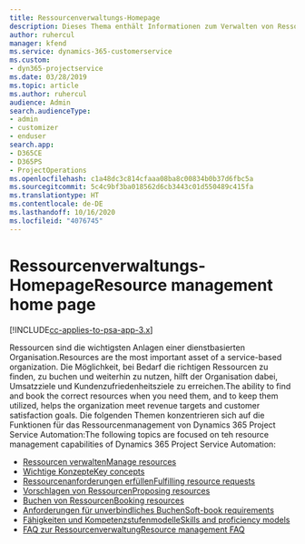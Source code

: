 ```yaml
---
title: Ressourcenverwaltungs-Homepage
description: Dieses Thema enthält Informationen zum Verwalten von Ressourcen.
author: ruhercul
manager: kfend
ms.service: dynamics-365-customerservice
ms.custom:
- dyn365-projectservice
ms.date: 03/28/2019
ms.topic: article
ms.author: ruhercul
audience: Admin
search.audienceType:
- admin
- customizer
- enduser
search.app:
- D365CE
- D365PS
- ProjectOperations
ms.openlocfilehash: c1a48dc3c814cfaaa08ba8c00834b0b37d6fbc5a
ms.sourcegitcommit: 5c4c9bf3ba018562d6cb3443c01d550489c415fa
ms.translationtype: HT
ms.contentlocale: de-DE
ms.lasthandoff: 10/16/2020
ms.locfileid: "4076745"
---
```

# <a name="resource-management-home-page"></a><span data-ttu-id="3c6d5-103">Ressourcenverwaltungs-Homepage</span><span class="sxs-lookup"><span data-stu-id="3c6d5-103">Resource management home page</span></span>

[!INCLUDE[cc-applies-to-psa-app-3.x](../includes/cc-applies-to-psa-app-3x.md)]

<span data-ttu-id="3c6d5-104">Ressourcen sind die wichtigsten Anlagen einer dienstbasierten Organisation.</span><span class="sxs-lookup"><span data-stu-id="3c6d5-104">Resources are the most important asset of a service-based organization.</span></span> <span data-ttu-id="3c6d5-105">Die Möglichkeit, bei Bedarf die richtigen Ressourcen zu finden, zu buchen und weiterhin zu nutzen, hilft der Organisation dabei, Umsatzziele und Kundenzufriedenheitsziele zu erreichen.</span><span class="sxs-lookup"><span data-stu-id="3c6d5-105">The ability to find and book the correct resources when you need them, and to keep them utilized, helps the organization meet revenue targets and customer satisfaction goals.</span></span> <span data-ttu-id="3c6d5-106">Die folgenden Themen konzentrieren sich auf die Funktionen für das Ressourcenmanagement von Dynamics 365 Project Service Automation:</span><span class="sxs-lookup"><span data-stu-id="3c6d5-106">The following topics are focused on teh resource management capabilities of Dynamics 365 Project Service Automation:</span></span>

- [<span data-ttu-id="3c6d5-107">Ressourcen verwalten</span><span class="sxs-lookup"><span data-stu-id="3c6d5-107">Manage resources</span></span>](manage-resources.md)
- [<span data-ttu-id="3c6d5-108">Wichtige Konzepte</span><span class="sxs-lookup"><span data-stu-id="3c6d5-108">Key concepts</span></span>](reports-key-concepts.md)
- [<span data-ttu-id="3c6d5-109">Ressourcenanforderungen erfüllen</span><span class="sxs-lookup"><span data-stu-id="3c6d5-109">Fulfilling resource requests</span></span>](resource-management-fulfill-requests.md)
- [<span data-ttu-id="3c6d5-110">Vorschlagen von Ressourcen</span><span class="sxs-lookup"><span data-stu-id="3c6d5-110">Proposing resources</span></span>](resource-management-propose-resources.md)
- [<span data-ttu-id="3c6d5-111">Buchen von Ressourcen</span><span class="sxs-lookup"><span data-stu-id="3c6d5-111">Booking resources</span></span>](resource-management-book-resources-scheduleboard.md)
- [<span data-ttu-id="3c6d5-112">Anforderungen für unverbindliches Buchen</span><span class="sxs-lookup"><span data-stu-id="3c6d5-112">Soft-book requirements</span></span>](resource-management-softbook-requirements.md)
- [<span data-ttu-id="3c6d5-113">Fähigkeiten und Kompetenzstufenmodelle</span><span class="sxs-lookup"><span data-stu-id="3c6d5-113">Skills and proficiency models</span></span>](resource-management-skills-proficiency.md)
- [<span data-ttu-id="3c6d5-114">FAQ zur Ressourcenverwaltung</span><span class="sxs-lookup"><span data-stu-id="3c6d5-114">Resource management FAQ</span></span>](resource-management-faq.md)
